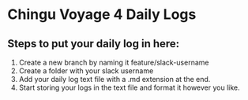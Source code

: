 # Chingu Voyage 4 Daily Logs

## Steps to put your daily log in here:
1) Create a new branch by naming it feature/slack-username
2) Create a folder with your slack username
3) Add your daily log text file with a .md extension at the end.
4) Start storing your logs in the text file and format it however you like.
